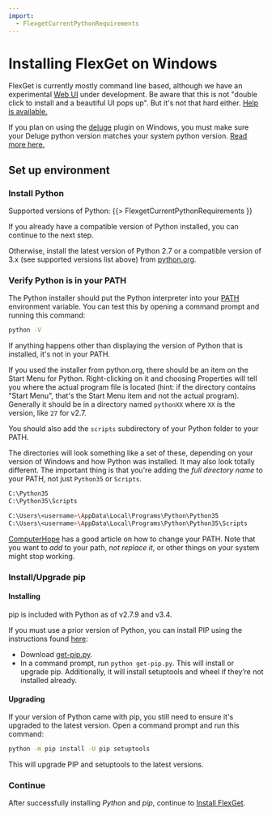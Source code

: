 ```yaml
---
import:
  - FlexgetCurrentPythonRequirements
---
```


# Installing FlexGet on Windows

<div class="alert alert-warning" role="alert">

FlexGet is currently mostly command line based, although we have an experimental [Web UI](/Web-UI) under development. Be aware that this is not "double click to install and a beautiful UI pops up". But it's not that hard either. [Help is available.](/NeedHelp)</div>

<div class="alert alert-info" role="alert">

If you plan on using the [deluge](/Plugins/deluge) plugin on Windows, you must make sure your Deluge python version matches your system python version. [Read more here.](/Plugins/deluge#WindowsUsers)
</div>

## Set up environment

### Install Python
Supported versions of Python:
{{> FlexgetCurrentPythonRequirements }}


If you already have a compatible version of Python installed, you can continue to the next step.

Otherwise, install the latest version of Python 2.7 or a compatible version of 3.x (see supported versions list above) from [python.org](http://python.org/download/).

### Verify Python is in your PATH

The Python installer should put the Python interpreter into your [PATH](http://en.wikipedia.org/wiki/Environment_variable#System_path_variables) environment variable. You can test this by opening a command prompt and running this command:
```bash
python -V
```

If anything happens other than displaying the version of Python that is installed, it's not in your PATH.

If you used the installer from python.org, there should be an item on the Start Menu for Python. Right-clicking on it and choosing Properties will tell you where the actual program file is located (hint: if the directory contains "Start Menu", that's the Start Menu item and not the actual program). Generally it should be in a directory named `pythonXX` where `XX` is the version, like `27` for v2.7.

You should also add the `scripts` subdirectory of your Python folder to your PATH.

The directories will look something like a set of these, depending on your version of Windows and how Python was installed. It may also look totally different. The important thing is that you're adding the *full directory name* to your PATH, not just `Python35` or `Scripts`.
```bash
C:\Python35
C:\Python35\Scripts

C:\Users\<username>\AppData\Local\Programs\Python\Python35
C:\Users\<username>\AppData\Local\Programs\Python\Python35\Scripts
```

[ComputerHope](https://www.computerhope.com/issues/ch000549.htm) has a good article on how to change your PATH. Note that you want to *add* to your path, *not replace it*, or other things on your system might stop working.

### Install/Upgrade pip
<!-- https://sites.google.com/site/pydatalog/python/pip-for-windows
pipwin is broken as of September 2016 - setuptools moved to Github and pipwin is still trying (as of May 2017) to access the old bitbucket.org URL -->

#### Installing
pip is included with Python as of v2.7.9 and v3.4.

If you must use a prior version of Python, you can install PIP using the instructions found [here](https://packaging.python.org/installing/#install-pip-setuptools-and-wheel):

- Download [get-pip.py](https://bootstrap.pypa.io/get-pip.py).
- In a command prompt, run `python get-pip.py`. This will install or upgrade pip. Additionally, it will install setuptools and wheel if they’re not installed already.

#### Upgrading
If your version of Python came with pip, you still need to ensure it's upgraded to the latest version. Open a command prompt and run this command:

```bash
python -m pip install -U pip setuptools
```

This will upgrade PIP and setuptools to the latest versions.

### Continue
After successfully installing *Python* and *pip*, continue to [Install FlexGet](/InstallWizard/Windows/FlexGet).
